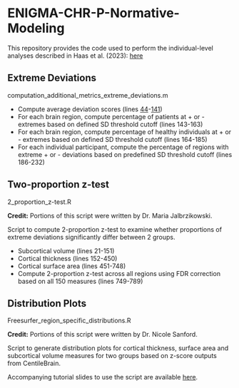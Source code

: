 # ENIGMA-CHR-P-Normative-Modeling
This repository provides the code used to perform the individual-level analyses described in Haas et al. (2023): [here](https://jamanetwork.com/journals/jamapsychiatry/fullarticle/2810624)

## Extreme Deviations
computation\_additional\_metrics\_extreme\_deviations.m





* Compute average deviation scores (lines [44](https://github.com/shalailahaas/ENIGMA-CHR-P-Normative-Modeling/blob/9602bd1fface13d56ae61dbd14a8f4131d5d2d75/computation_additional_metrics_extreme_deviations.m#L44)-[141](https://github.com/shalailahaas/ENIGMA-CHR-P-Normative-Modeling/blob/9602bd1fface13d56ae61dbd14a8f4131d5d2d75/computation_additional_metrics_extreme_deviations.m#L141))
* For each brain region, compute percentage of patients at + or - extremes based on defined SD threshold cutoff (lines 143-163)
* For each brain region, compute percentage of healthy individuals at + or - extremes based on defined SD threshold cutoff (lines 164-185)
* For each individual participant, compute the percentage of regions with extreme + or - deviations based on predefined SD threshold cutoff (lines 186-232)

 
## Two-proportion z-test
2\_proportion\_z-test.R

__Credit:__ Portions of this script were written by Dr. Maria Jalbrzikowski. 

Script to compute 2-proportion z-test to examine whether proportions of extreme deviations significantly differ between 2 groups. 

* Subcortical volume (lines 21-151)
* Cortical thickness (lines 152-450)
* Cortical surface area (lines 451-748)
* Compute 2-proportion z-test across all regions using FDR correction based on all 150 measures (lines 749-789) 



## Distribution Plots

Freesurfer\_region\_specific\_distributions.R

__Credit:__ Portions of this script were written by Dr. Nicole Sanford.

Script to generate distribution plots for cortical thickness, surface area and subcortical volume measures  for two groups based on z-score outputs from CentileBrain. 

Accompanying tutorial slides to use the script are available [here](https://docs.google.com/presentation/d/19dMnLIi21FdUXMm6betug6VuHMxS5YID/edit?usp=sharing&ouid=105633577450428342048&rtpof=true&sd=true).


